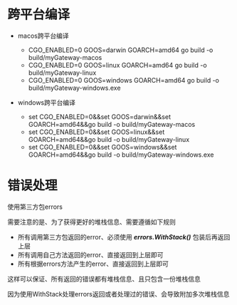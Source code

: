 # 跨平台编译
- macos跨平台编译
    - CGO_ENABLED=0 GOOS=darwin GOARCH=amd64 go build -o build/myGateway-macos
    - CGO_ENABLED=0 GOOS=linux GOARCH=amd64 go build -o build/myGateway-linux
    - CGO_ENABLED=0 GOOS=windows GOARCH=amd64 go build -o build/myGateway-windows.exe

- windows跨平台编译
    - set CGO_ENABLED=0&&set GOOS=darwin&&set GOARCH=amd64&&go build -o build/myGateway-macos
    - set CGO_ENABLED=0&&set GOOS=linux&&set GOARCH=amd64&&go build -o build/myGateway-linux
    - set CGO_ENABLED=0&&set GOOS=windows&&set GOARCH=amd64&&go build -o build/myGateway-windows.exe

# 错误处理
使用第三方包errors

需要注意的是、为了获得更好的堆栈信息、需要遵循如下规则
- 所有调用第三方包返回的error、必须使用 ***errors.WithStack()*** 包装后再返回上层
- 所有调用自己方法返回的error、直接返回到上层即可
- 所有根据errors方法产生的error、直接返回到上层即可

这样可以保证、所有返回的错误都有堆栈信息、且只包含一份堆栈信息

因为使用WithStack处理errors返回或者处理过的错误、会导致附加多次堆栈信息